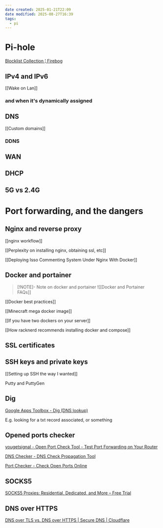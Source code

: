 ```yaml
---
date created: 2025-01-21T22:09
date modified: 2025-08-27T16:39
tags:
  - pi
---
```

# Pi-hole

[Blocklist Collection ¦ Firebog](https://firebog.net/)

## IPv4 and IPv6

[[Wake on Lan]]

### and when it's dynamically assigned

## DNS

[[Custom domains]]

### DDNS

## WAN

## DHCP

## 5G vs 2.4G

# Port forwarding, and the dangers

## Nginx and reverse proxy

[[nginx workflow]]

[[Perplexity on installing nginx, obtaining ssl, etc]]

[[Deploying Isso Commenting System Under Nginx With Docker]]

## Docker and portainer

> [!NOTE]- Note on docker and portainer
> ![[Docker and Portainer FAQs]]

[[Docker best practices]]

[[Minecraft mega docker image]]

[[If you have two dockers on your server]]

[[How racknerd recommends installing docker and compose]]

## SSL certificates

## SSH keys and private keys

[[Setting up SSH the way I wanted]] 

Putty and PuttyGen

## Dig

[Google Apps Toolbox - Dig (DNS lookup)](https://toolbox.googleapps.com/apps/dig/)

E.g. looking for a txt record associated, or something

## Opened ports checker

[yougetsignal - Open Port Check Tool - Test Port Forwarding on Your Router](https://www.yougetsignal.com/tools/open-ports/) 

[DNS Checker - DNS Check Propagation Tool](https://dnschecker.org/)

[Port Checker - Check Open Ports Online](https://portchecker.co/)

## SOCKS5

[SOCKS5 Proxies: Residential, Dedicated, and More – Free Trial](https://decodo.com/proxies/socks5) 

## DNS over HTTPS

[DNS over TLS vs. DNS over HTTPS | Secure DNS | Cloudflare](https://www.cloudflare.com/en-ca/learning/dns/dns-over-tls/) 